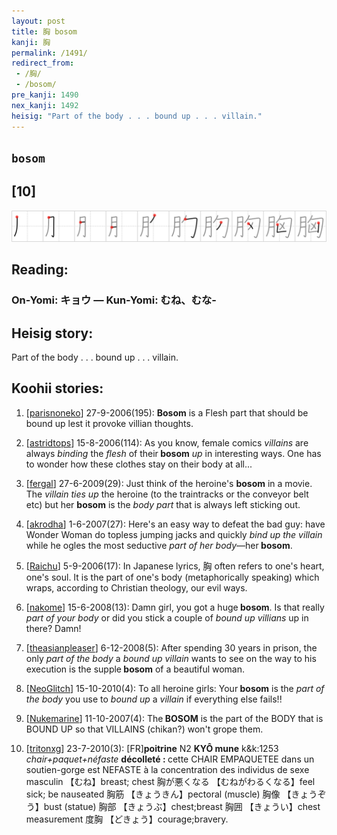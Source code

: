 ```yaml
---
layout: post
title: 胸 bosom
kanji: 胸
permalink: /1491/
redirect_from:
 - /胸/
 - /bosom/
pre_kanji: 1490
nex_kanji: 1492
heisig: "Part of the body . . . bound up . . . villain."
---
```


## `bosom`

## [10]

<div class="stroke"><img src="../images/E883B8.png" /></div>

## Reading:

### On-Yomi: キョウ &mdash; Kun-Yomi: むね、むな-

## Heisig story:

Part of the body . . . bound up . . . villain.

## Koohii stories:

1) [<a href="http://kanji.koohii.com/profile/parisnoneko">parisnoneko</a>] 27-9-2006(195): <strong>Bosom</strong> is a Flesh part that should be bound up lest it provoke villian thoughts.

2) [<a href="http://kanji.koohii.com/profile/astridtops">astridtops</a>] 15-8-2006(114): As you know, female comics <em>villains</em> are always <em>binding</em> the <em>flesh</em> of their<strong> bosom</strong> <em>up</em> in interesting ways. One has to wonder how these clothes stay on their body at all...

3) [<a href="http://kanji.koohii.com/profile/fergal">fergal</a>] 27-6-2009(29): Just think of the heroine&#039;s <strong>bosom</strong> in a movie. The <em>villain</em> <em>ties up</em> the heroine (to the traintracks or the conveyor belt etc) but her <strong>bosom</strong> is the <em>body part</em> that is always left sticking out.

4) [<a href="http://kanji.koohii.com/profile/akrodha">akrodha</a>] 1-6-2007(27): Here&#039;s an easy way to defeat the bad guy: have Wonder Woman do topless jumping jacks and quickly <em>bind up the villain</em> while he ogles the most seductive <em>part of her body</em>—her<strong> bosom</strong>.

5) [<a href="http://kanji.koohii.com/profile/Raichu">Raichu</a>] 5-9-2006(17): In Japanese lyrics, 胸 often refers to one&#039;s heart, one&#039;s soul. It is the part of one&#039;s body (metaphorically speaking) which wraps, according to Christian theology, our evil ways.

6) [<a href="http://kanji.koohii.com/profile/nakome">nakome</a>] 15-6-2008(13): Damn girl, you got a huge<strong> bosom</strong>. Is that really <em>part of your body</em> or did you stick a couple of <em>bound up</em> <em>villians</em> up in there? Damn!

7) [<a href="http://kanji.koohii.com/profile/theasianpleaser">theasianpleaser</a>] 6-12-2008(5): After spending 30 years in prison, the only <em>part of the body</em> a <em>bound up villain</em> wants to see on the way to his execution is the supple<strong> bosom</strong> of a beautiful woman.

8) [<a href="http://kanji.koohii.com/profile/NeoGlitch">NeoGlitch</a>] 15-10-2010(4): To all heroine girls: Your<strong> bosom</strong> is the <em>part of the body</em> you use to <em>bound up</em> a <em>villain</em> if everything else fails!!

9) [<a href="http://kanji.koohii.com/profile/Nukemarine">Nukemarine</a>] 11-10-2007(4): The<strong> BOSOM</strong> is the part of the BODY that is BOUND UP so that VILLAINS (chikan?) won&#039;t grope them.

10) [<a href="http://kanji.koohii.com/profile/tritonxg">tritonxg</a>] 23-7-2010(3): [FR]<strong>poitrine</strong> N2 <strong>KYÔ mune</strong> k&amp;k:1253 <em>chair+paquet+néfaste</em> <strong>décolleté : </strong> cette CHAIR EMPAQUETEE dans un soutien-gorge est NEFASTE à la concentration des individus de sexe masculin 【むね】breast; chest 胸が悪くなる 【むねがわるくなる】feel sick; be nauseated 胸筋 【きょうきん】pectoral (muscle) 胸像 【きょうぞう】bust (statue) 胸部 【きょうぶ】chest;breast 胸囲 【きょうい】chest measurement 度胸 【どきょう】courage;bravery.
